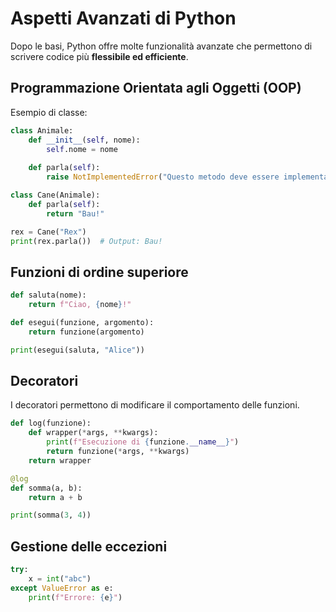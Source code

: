 # Aspetti Avanzati di Python

Dopo le basi, Python offre molte funzionalità avanzate che permettono di scrivere codice più **flessibile ed efficiente**.

## Programmazione Orientata agli Oggetti (OOP)
Esempio di classe:
```python
class Animale:
    def __init__(self, nome):
        self.nome = nome
    
    def parla(self):
        raise NotImplementedError("Questo metodo deve essere implementato dalle sottoclassi.")

class Cane(Animale):
    def parla(self):
        return "Bau!"

rex = Cane("Rex")
print(rex.parla())  # Output: Bau!
```

## Funzioni di ordine superiore
```python
def saluta(nome):
    return f"Ciao, {nome}!"

def esegui(funzione, argomento):
    return funzione(argomento)

print(esegui(saluta, "Alice"))
```

## Decoratori
I decoratori permettono di modificare il comportamento delle funzioni.
```python
def log(funzione):
    def wrapper(*args, **kwargs):
        print(f"Esecuzione di {funzione.__name__}")
        return funzione(*args, **kwargs)
    return wrapper

@log
def somma(a, b):
    return a + b

print(somma(3, 4))
```

## Gestione delle eccezioni
```python
try:
    x = int("abc")
except ValueError as e:
    print(f"Errore: {e}")
```
